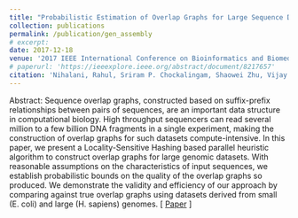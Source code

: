 ```yaml
---
title: "Probabilistic Estimation of Overlap Graphs for Large Sequence Datasets"
collection: publications
permalink: /publication/gen_assembly
# excerpt: 
date: 2017-12-18
venue: '2017 IEEE International Conference on Bioinformatics and Biomedicine (BIBM)'
# paperurl: 'https://ieeexplore.ieee.org/abstract/document/8217657'
citation: 'Nihalani, Rahul, Sriram P. Chockalingam, Shaowei Zhu, Vijay Vazirani, and Srinivas Aluru. "Probabilistic estimation of overlap graphs for large sequence datasets." In 2017 IEEE International Conference on Bioinformatics and Biomedicine (BIBM), pp. 247-252. IEEE, 2017.'
---
```


Abstract: Sequence overlap graphs, constructed based on suffix-prefix relationships between pairs of sequences, are an important data structure in computational biology. High throughput sequencers can read several million to a few billion DNA fragments in a single experiment, making the construction of overlap graphs for such datasets compute-intensive. In this paper, we present a Locality-Sensitive Hashing based parallel heuristic algorithm to construct overlap graphs for large genomic datasets. With reasonable assumptions on the characteristics of input sequences, we establish probabilistic bounds on the quality of the overlap graphs so produced. We demonstrate the validity and efficiency of our approach by comparing against true overlap graphs using datasets derived from small (E. coli) and large (H. sapiens) genomes. [ [Paper](https://ieeexplore.ieee.org/abstract/document/8217657) ]
